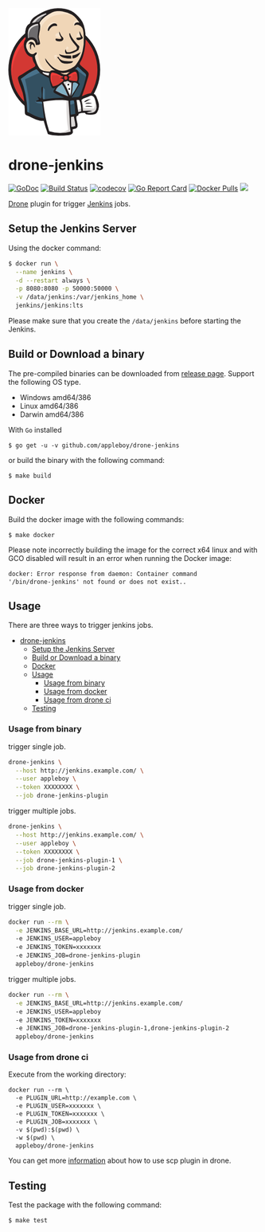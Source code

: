 <img src="images/logo.png">

# drone-jenkins

[![GoDoc](https://godoc.org/github.com/appleboy/drone-jenkins?status.svg)](https://godoc.org/github.com/appleboy/drone-jenkins) 
[![Build Status](https://cloud.drone.io/api/badges/appleboy/drone-jenkins/status.svg)](https://cloud.drone.io/appleboy/drone-jenkins)
[![codecov](https://codecov.io/gh/appleboy/drone-jenkins/branch/master/graph/badge.svg)](https://codecov.io/gh/appleboy/drone-jenkins) 
[![Go Report Card](https://goreportcard.com/badge/github.com/appleboy/drone-jenkins)](https://goreportcard.com/report/github.com/appleboy/drone-jenkins) 
[![Docker Pulls](https://img.shields.io/docker/pulls/appleboy/drone-jenkins.svg)](https://hub.docker.com/r/appleboy/drone-jenkins/) 
[![](https://images.microbadger.com/badges/image/appleboy/drone-jenkins.svg)](https://microbadger.com/images/appleboy/drone-jenkins "Get your own image badge on microbadger.com")

[Drone](https://github.com/drone/drone) plugin for trigger [Jenkins](https://jenkins.io/) jobs.

## Setup the Jenkins Server

Using the docker command:

```sh
$ docker run \
  --name jenkins \
  -d --restart always \
  -p 8080:8080 -p 50000:50000 \
  -v /data/jenkins:/var/jenkins_home \
  jenkins/jenkins:lts
```

Please make sure that you create the `/data/jenkins` before starting the Jenkins.

## Build or Download a binary

The pre-compiled binaries can be downloaded from [release page](https://github.com/appleboy/drone-jenkins/releases). Support the following OS type.

* Windows amd64/386
* Linux amd64/386
* Darwin amd64/386

With `Go` installed

```
$ go get -u -v github.com/appleboy/drone-jenkins
``` 

or build the binary with the following command:

```
$ make build
```

## Docker

Build the docker image with the following commands:

```
$ make docker
```

Please note incorrectly building the image for the correct x64 linux and with
GCO disabled will result in an error when running the Docker image:

```
docker: Error response from daemon: Container command
'/bin/drone-jenkins' not found or does not exist..
```

## Usage

There are three ways to trigger jenkins jobs.

- [drone-jenkins](#drone-jenkins)
  - [Setup the Jenkins Server](#setup-the-jenkins-server)
  - [Build or Download a binary](#build-or-download-a-binary)
  - [Docker](#docker)
  - [Usage](#usage)
    - [Usage from binary](#usage-from-binary)
    - [Usage from docker](#usage-from-docker)
    - [Usage from drone ci](#usage-from-drone-ci)
  - [Testing](#testing)

<a name="usage-from-binary"></a>
### Usage from binary

trigger single job.

```bash
drone-jenkins \
  --host http://jenkins.example.com/ \
  --user appleboy \
  --token XXXXXXXX \
  --job drone-jenkins-plugin
```

trigger multiple jobs.

```bash
drone-jenkins \
  --host http://jenkins.example.com/ \
  --user appleboy \
  --token XXXXXXXX \
  --job drone-jenkins-plugin-1 \
  --job drone-jenkins-plugin-2
```

<a name="usage-from-docker"></a>
### Usage from docker

trigger single job.

```bash
docker run --rm \
  -e JENKINS_BASE_URL=http://jenkins.example.com/
  -e JENKINS_USER=appleboy
  -e JENKINS_TOKEN=xxxxxxx
  -e JENKINS_JOB=drone-jenkins-plugin
  appleboy/drone-jenkins
```

trigger multiple jobs.

```bash
docker run --rm \
  -e JENKINS_BASE_URL=http://jenkins.example.com/
  -e JENKINS_USER=appleboy
  -e JENKINS_TOKEN=xxxxxxx
  -e JENKINS_JOB=drone-jenkins-plugin-1,drone-jenkins-plugin-2
  appleboy/drone-jenkins
```

<a name="usage-from-drone-ci"></a>
### Usage from drone ci

Execute from the working directory:

```
docker run --rm \
  -e PLUGIN_URL=http://example.com \
  -e PLUGIN_USER=xxxxxxx \
  -e PLUGIN_TOKEN=xxxxxxx \
  -e PLUGIN_JOB=xxxxxxx \
  -v $(pwd):$(pwd) \
  -w $(pwd) \
  appleboy/drone-jenkins
```

You can get more [information](DOCS.md) about how to use scp plugin in drone.

## Testing

Test the package with the following command:

```
$ make test
```

